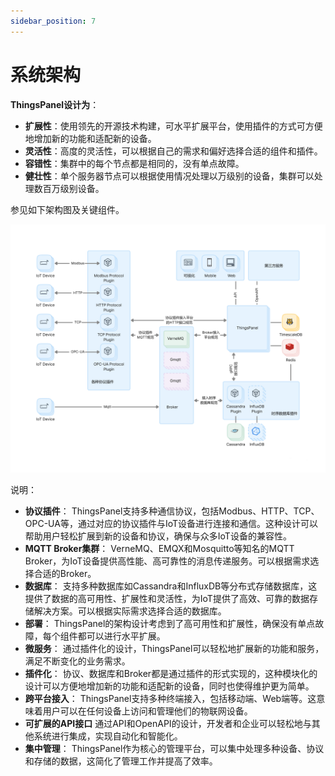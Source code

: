 ```yaml
---
sidebar_position: 7
---
```


# 系统架构

**ThingsPanel设计为**：
- **扩展性**：使用领先的开源技术构建，可水平扩展平台，使用插件的方式可方便地增加新的功能和适配新的设备。
- **灵活性**：高度的灵活性，可以根据自己的需求和偏好选择合适的组件和插件。
- **容错性**：集群中的每个节点都是相同的，没有单点故障。
- **健壮性**：单个服务器节点可以根据使用情况处理以万级别的设备，集群可以处理数百万级别设备。
  
参见如下架构图及关键组件。

![系统架构图](./../img/ThingsPanel.png)

说明：

- **协议插件**：
ThingsPanel支持多种通信协议，包括Modbus、HTTP、TCP、OPC-UA等，通过对应的协议插件与IoT设备进行连接和通信。这种设计可以帮助用户轻松扩展到新的设备和协议，确保与众多IoT设备的兼容性。
- **MQTT Broker集群**：
VerneMQ、EMQX和Mosquitto等知名的MQTT Broker，为IoT设备提供高性能、高可靠性的消息传递服务。可以根据需求选择合适的Broker。
- **数据库**：
支持多种数据库如Cassandra和InfluxDB等分布式存储数据库，这提供了数据的高可用性、扩展性和灵活性，为IoT提供了高效、可靠的数据存储解决方案。可以根据实际需求选择合适的数据库。
- **部署**：
ThingsPanel的架构设计考虑到了高可用性和扩展性，确保没有单点故障，每个组件都可以进行水平扩展。
- **微服务**：
通过插件化的设计，ThingsPanel可以轻松地扩展新的功能和服务，满足不断变化的业务需求。
- **插件化**：
协议、数据库和Broker都是通过插件的形式实现的，这种模块化的设计可以方便地增加新的功能和适配新的设备，同时也使得维护更为简单。
- **跨平台接入**：
ThingsPanel支持多种终端接入，包括移动端、Web端等。这意味着用户可以在任何设备上访问和管理他们的物联网设备。
- **可扩展的API接口**
通过API和OpenAPI的设计，开发者和企业可以轻松地与其他系统进行集成，实现自动化和智能化。
- **集中管理**：
ThingsPanel作为核心的管理平台，可以集中处理多种设备、协议和存储的数据，这简化了管理工作并提高了效率。
